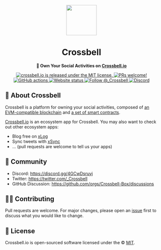 <div align="center">
  <img src="https://user-images.githubusercontent.com/22665058/192958999-c7c8828d-4c40-41de-a239-d1cf6e3710d2.png" width="100" />
  <h1>Crossbell</h1>
  <strong>🔔 Own Your Social Activities on <a href="https://crossbell.io">Crossbell.io</a></strong>

  <p>
    <a href="https://github.com/Crossbell-Box/crossbell.io/blob/master/LICENSE">
      <img
        src="https://img.shields.io/badge/license-MIT-blue.svg"
        alt="crossbell.io is released under the MIT license."
      />
    </a>
    <a href="https://github.com/Crossbell-Box/crossbell.io/pulls">
      <img
        src="https://img.shields.io/badge/PRs-welcome-brightgreen.svg"
        alt="PRs welcome!"
      />
    </a>
    <a href="https://deepsource.io/gh/Crossbell-Box/crossbell.io">
      <img
        src="https://deepsource.io/gh/Crossbell-Box/crossbell.io.svg/?label=active+issues&show_trend=true"
        alt="GitHub actions"
      />
    </a>
    <a href="https://status.crossbell.io/">
      <img
        src="https://img.shields.io/website?down_color=red&down_message=offline&up_color=green&up_message=online&url=https%3A%2F%2Fcrossbell.io%2F"
        alt="Website status"
      />
    </a>
    <a href="https://twitter.com/intent/follow?screen_name=_Crossbell">
      <img
        src="https://img.shields.io/twitter/follow/_crossbell?label=_crossbell&style=flat&logo=twitter&color=1DA1F2"
        alt="Follow @_Crossbell"
      />
    </a>
    <a href="https://discord.gg/4GCwDsruyj">
      <img
        src="https://img.shields.io/discord/976854077709369424.svg?label=&logo=discord&logoColor=ffffff&color=7389D8&labelColor=6A7EC2"
        alt="Discord"
      />
    </a>
  </p>
</div>

## 🔔 About Crossbell

Crossbell is a platform for owning your social activities, composed of [an EVM-compatible blockchain](https://scan.crossbell.io) and [a set of smart contracts](https://github.com/Crossbell-Box/Crossbell-Contracts).

[Crossbell.io](https://crossbell.io) is an ecosystem app for Crossbell. You may also want to check out other ecosystem apps:

- Blog free on [xLog](https://xlog.app)
- Sync tweets with [xSync](https://xsync.app)
- ... (pull requests are welcome to tell us your apps)

## 💬 Community

- Discord: <https://discord.gg/4GCwDsruyj>
- Twitter: <https://twitter.com/_Crossbell>
- GitHub Discussion: <https://github.com/orgs/Crossbell-Box/discussions>

## 🧑‍💻 Contributing

Pull requests are welcome. For major changes, please open an [issue](https://github.com/Crossbell-Box/crossbell.io/issues) first to discuss what you would like to change.

## 📝 License

Crossbell.io is open-sourced software licensed under the © [MIT](https://github.com/Crossbell-Box/crossbell.io/blob/master/LICENSE).

